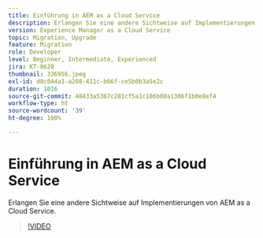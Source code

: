 ```yaml
---
title: Einführung in AEM as a Cloud Service
description: Erlangen Sie eine andere Sichtweise auf Implementierungen von AEM as a Cloud Service.
version: Experience Manager as a Cloud Service
topic: Migration, Upgrade
feature: Migration
role: Developer
level: Beginner, Intermediate, Experienced
jira: KT-8628
thumbnail: 336956.jpeg
exl-id: d8c044a1-a208-411c-b66f-ce5b0b3a5e2c
duration: 1016
source-git-commit: 48433a5367c281cf5a1c106b08a1306f1b0e8ef4
workflow-type: ht
source-wordcount: '39'
ht-degree: 100%

---
```


# Einführung in AEM as a Cloud Service

Erlangen Sie eine andere Sichtweise auf Implementierungen von AEM as a Cloud Service.

>[!VIDEO](https://video.tv.adobe.com/v/3454315?quality=12&learn=on&captions=ger)
